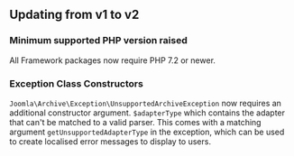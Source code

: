 ## Updating from v1 to v2

### Minimum supported PHP version raised

All Framework packages now require PHP 7.2 or newer.

### Exception Class Constructors
`Joomla\Archive\Exception\UnsupportedArchiveException` now requires an additional constructor argument. `$adapterType`
which contains the adapter that can't be matched to a valid parser. This comes with a matching argument `getUnsupportedAdapterType`
in the exception, which can be used to create localised error messages to display to users.
